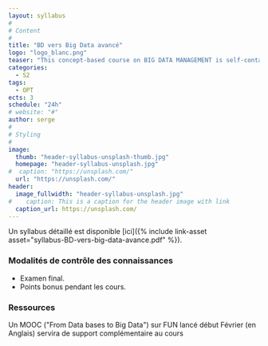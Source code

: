 ```yaml
---
layout: syllabus
#
# Content
#
title: "BD vers Big Data avancé"
logo: "logo_blanc.png"
teaser: "This concept-based course on BIG DATA MANAGEMENT is self-contained including seminars to summarize prerequesites."
categories:
  - S2
tags:
  - OPT
ects: 3
schedule: "24h"
# website: "#"
author: serge
#
# Styling
#
image:
  thumb: "header-syllabus-unsplash-thumb.jpg"
  homepage: "header-syllabus-unsplash.jpg"
#  caption: "https://unsplash.com/"
  url: "https://unsplash.com/"
header:
  image_fullwidth: "header-syllabus-unsplash.jpg"
#    caption: This is a caption for the header image with link
  caption_url: https://unsplash.com/  
---
```



Un syllabus détaillé est disponible [ici]({% include link-asset asset="syllabus-BD-vers-big-data-avance.pdf" %}).


### Modalités de contrôle des connaissances ###
 - Examen final. 
 - Points bonus pendant les cours.
### Ressources ###

Un MOOC ("From Data bases to Big Data") sur FUN lancé début Février (en Anglais) servira de support complémentaire au cours

